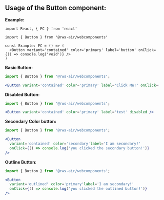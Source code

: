 

## Usage of the Button component:

**Example:**

```tsx
import React, { FC } from 'react'

import { Button } from '@rws-air/webcomponents'

const Example: FC = () => (
  <Button variant='contained' color='primary' label='button' onClick={() => console.log('void')} />
)
```

**Basic Button:**

```jsx
import { Button } from '@rws-air/webcomponents';

<Button variant='contained' color='primary' label='Click Me!' onClick={() => console.log('you clicked the basic button!')} />
```

**Disabled Button:**

```jsx
import { Button } from '@rws-air/webcomponents';

<Button variant='contained' color='primary' label='test' disabled />
```

**Secondary Color button:**

```jsx
import { Button } from '@rws-air/webcomponents';

<Button
  variant='contained' color='secondary'label='I am secondary!'
  onClick={() => console.log('you clicked the secondary button!')} 
/>
```

**Outline Button:**

```jsx
import { Button } from '@rws-air/webcomponents';

<Button
  variant='outlined' color='primary'label='I am secondary!'
  onClick={() => console.log('you clicked the outlined button!')} 
/>
```